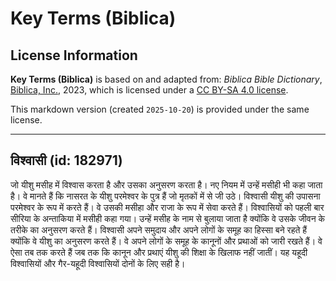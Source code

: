 # Key Terms (Biblica)

## License Information

**Key Terms (Biblica)** is based on and adapted from: _Biblica Bible Dictionary_, [Biblica, Inc.](https://www.biblica.com/), 2023, which is licensed under a [CC BY-SA 4.0 license](https://creativecommons.org/licenses/by-sa/4.0/legalcode.en).

This markdown version (created `2025-10-20`) is provided under the same license.



--------------------------------

## विश्वासी (id: 182971)

जो यीशु मसीह में विश्वास करता है और उसका अनुसरण करता है। नए नियम में उन्हें मसीही भी कहा जाता है। वे मानते हैं कि नासरत के यीशु परमेश्वर के पुत्र हैं जो मृतकों में से जी उठे। विश्वासी यीशु की उपासना परमेश्वर के रूप में करते हैं। वे उसकी मसीहा और राजा के रूप में सेवा करते हैं। विश्वासियों को पहली बार सीरिया के अन्ताकिया में मसीही कहा गया। उन्हें मसीह के नाम से बुलाया जाता है क्योंकि वे उसके जीवन के तरीके का अनुसरण करते हैं। विश्वासी अपने समुदाय और अपने लोगों के समूह का हिस्सा बने रहते हैं क्योंकि वे यीशु का अनुसरण करते हैं। वे अपने लोगों के समूह के कानूनों और प्रथाओं को जारी रखते हैं। वे ऐसा तब तक करते हैं जब तक कि कानून और प्रथाएं यीशु की शिक्षा के खिलाफ नहीं जातीं। यह यहूदी विश्वासियों और गैर\-यहूदी विश्वासियों दोनों के लिए सही है।


